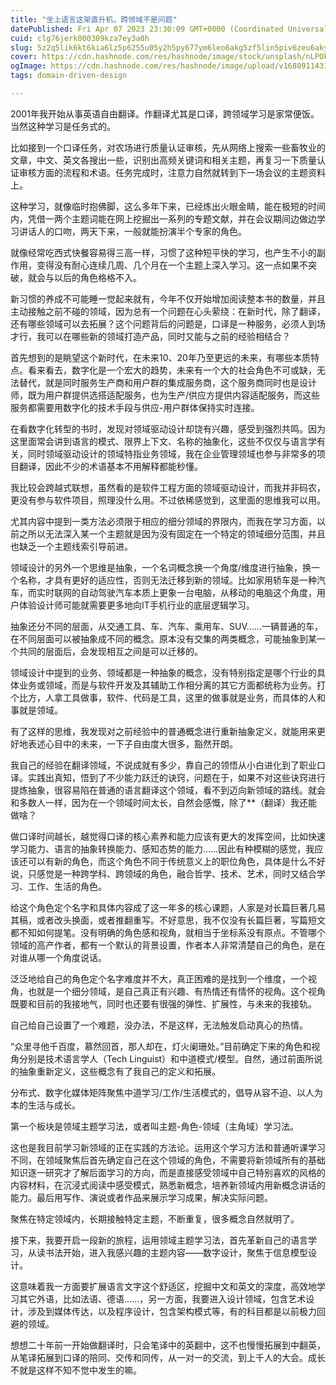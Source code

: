 ```yaml
---
title: "坐上语言这架直升机，跨领域不是问题"
datePublished: Fri Apr 07 2023 23:30:09 GMT+0000 (Coordinated Universal Time)
cuid: clg76jerk000309kza7ey3a0h
slug: 5z2q5lik6kt6kia6lz5p6255u05y2h5py677ym6leo6akg5zf5lin5piv6zeu6aky
cover: https://cdn.hashnode.com/res/hashnode/image/stock/unsplash/nLPOF9Z2oqA/upload/7235ab2f26ccad8afdc3dbcbaa715c99.jpeg
ogImage: https://cdn.hashnode.com/res/hashnode/image/upload/v1680911431701/6978c439-20fc-4906-a27d-f3613ea6ba0d.jpeg
tags: domain-driven-design

---
```


2001年我开始从事英语自由翻译。作翻译尤其是口译，跨领域学习是家常便饭。当然这种学习是任务式的。

比如接到一个口译任务，对农场进行质量认证审核，先从网络上搜索一些畜牧业的文章，中文、英文各搜出一些，识别出高频关键词和相关主题，再复习一下质量认证审核方面的流程和术语。任务完成时，注意力自然就转到下一场会议的主题资料上。

这种学习，就像临时抱佛脚，这么多年下来，已经炼出火眼金睛，能在极短的时间内，凭借一两个主题词能在网上挖掘出一系列的专题文献，并在会议期间边做边学习讲话人的口吻，两天下来，一般就能扮演半个专家的角色。

就像经常吃西式快餐容易得三高一样，习惯了这种短平快的学习，也产生不小的副作用，变得没有耐心连续几周、几个月在一个主题上深入学习。这一点如果不突破，就会与以后的角色格格不入。

新习惯的养成不可能睡一觉起来就有，今年不仅开始增加阅读整本书的数量，并且主动接触之前不碰的领域，因为总有一个问题在心头萦绕：在新时代，除了翻译，还有哪些领域可以去拓展？这个问题背后的问题是，口译是一种服务，必须人到场才行，我可以在哪些新的领域打造产品，同时又能与之前的经验相结合？

首先想到的是眺望这个新时代，在未来10、20年乃至更远的未来，有哪些本质特点。看来看去，数字化是一个宏大的趋势，未来有一个大的社会角色不可或缺，无法替代，就是同时服务生产商和用户群的集成服务商，这个服务商同时也是设计师，既为用户群提供选搭适配服务，也为生产/供应方提供内容适配服务，而这些服务都需要用数字化的技术手段与供应-用户群体保持实时连接。

在看数字化转型的书时，发现对领域驱动设计却饶有兴趣，感受到强烈共鸣。因为这里面常会讲到语言的模式、限界上下文、名称的抽象化，这些不仅仅与语言学有关，同时领域驱动设计的领域特指业务领域，我在企业管理领域也参与非常多的项目翻译，因此不少的术语基本不用解释都能秒懂。

我比较会跨越式联想，虽然看的是软件工程方面的领域驱动设计，而我并非码农，更没有参与软件项目，照理没什么用。不过依稀感觉到，这里面的思维我可以用。

尤其内容中提到一类方法必须限于相应的细分领域的界限内，而我在学习方面，以前之所以无法深入某一个主题就是因为没有固定在一个特定的领域细分范围，并且也缺乏一个主题线索引导前进。

领域设计的另外一个思维是抽象，一个名词概念换一个角度/维度进行抽象，换一个名称，才具有更好的适应性，否则无法迁移到新的领域。比如家用轿车是一种汽车，而实时联网的自动驾驶汽车本质上更象一台电脑，从移动的电脑这个角度，用户体验设计师可能就需要更多地向IT手机行业的底层逻辑学习。

抽象还分不同的层面，从交通工具、车、汽车、乘用车、SUV……一辆普通的车，在不同层面可以被抽象成不同的概念。原本没有交集的两类概念，可能抽象到某一个共同的层面后，会发现相互之间是可以迁移的。

领域设计中提到的业务、领域都是一种抽象的概念，没有特别指定是哪个行业的具体业务或领域，而是与软件开发及其辅助工作相分离的其它方面都统称为业务。打个比方，人拿工具做事，软件、代码是工具，这里的做事就是业务，而具体的人和事就是领域。

有了这样的思维，我发现对之前经验中的普通概念进行重新抽象定义，就能用来更好地表述心目中的未来，一下子自由度大很多，豁然开朗。

我自己的经验在翻译领域，不说成就有多少，靠自己的领悟从小白进化到了职业口译。实践出真知，悟到了不少能力跃迁的诀窍，问题在于，如果不对这些诀窍进行提炼抽象，很容易陷在普通的语言翻译这个领域，看不到迈向新领域的路线。就会和多数人一样，因为在一个领域时间太长，自然会感慨，除了\*\*（翻译）我还能做啥？

做口译时间越长，越觉得口译的核心素养和能力应该有更大的发挥空间，比如快速学习能力、语言的抽象转换能力、感知态势的能力……因此有种模糊的感觉，我应该还可以有新的角色，而这个角色不同于传统意义上的职位角色，具体是什么不好说，只感觉是一种跨学科、跨领域的角色，融合哲学、技术、艺术，同时又结合学习、工作、生活的角色。

给这个角色定个名字和具体内容成了这一年多的核心课题，人家是对长篇巨著几易其稿，或者改头换面，或者推翻重写。不好意思，我不仅没有长篇巨著，写篇短文都不知如何提笔。没有明确的角色感和视角，就相当于坐标系没有原点。不管哪个领域的高产作者，都有一个默认的背景设置，作者本人非常清楚自己的角色，是在对谁从哪一个角度说话。

泛泛地给自己的角色定个名字难度并不大，真正困难的是找到一个维度，一个视角，也就是一个细分领域，是自己真正有兴趣、有热情还有情怀的视角。这个视角既要和目前的我接地气，同时也还要有很强的弹性、扩展性，与未来的我接轨。

自己给自己设置了一个难题，没办法，不是这样，无法触发启动真心的热情。

“众里寻他千百度，慕然回首，那人却在，灯火阑珊处。”目前确定下来的角色和视角分别是技术语言学人（Tech Linguist）和中道模式/模型。自然，通过前面所说的抽象重新定义，这些概念有了我自己的定义和拓展。

分布式、数字化媒体矩阵聚焦中道学习/工作/生活模式的，倡导从容不迫、以人为本的生活与成长。

第一个板块是领域主题学习法，或者叫主题-角色-领域（主角域）学习法。

这也是我目前学习新领域的正在实践的方法论。运用这个学习方法和普通听课学习不同，在领域聚焦后首先确定自己在这个领域的角色，不需要将新领域所有的基础知识逐一研究才了解后面学习的方向，而是直接感受领域中自己特别喜欢的风格的内容材料，在沉浸式阅读中感受模式，熟悉新概念，培养新领域内用新概念讲话的能力。最后用写作、演说或者作品来展示学习成果，解决实际问题。

聚焦在特定领域内，长期接触特定主题，不断重复，很多概念自然就明了。

接下来，我要开启一段新的旅程，运用领域主题学习法，首先革新自己的语言学习，从读书法开始，进入我感兴趣的主题内容——数字设计，聚焦于信息模型设计。

这意味着我一方面要扩展语言文字这个舒适区，挖掘中文和英文的深度，高效地学习其它外语，比如法语、德语……，另一方面，我要进入设计领域，包含艺术设计，涉及到媒体传达，以及程序设计，包含架构模式等，有的科目都是以前极力回避的领域。

想想二十年前一开始做翻译时，只会笔译中的英翻中，这不也慢慢拓展到中翻英，从笔译拓展到口译的陪同、交传和同传，从一对一的交流，到上千人的大会。成长不就是这样不知不觉中发生的嘛。